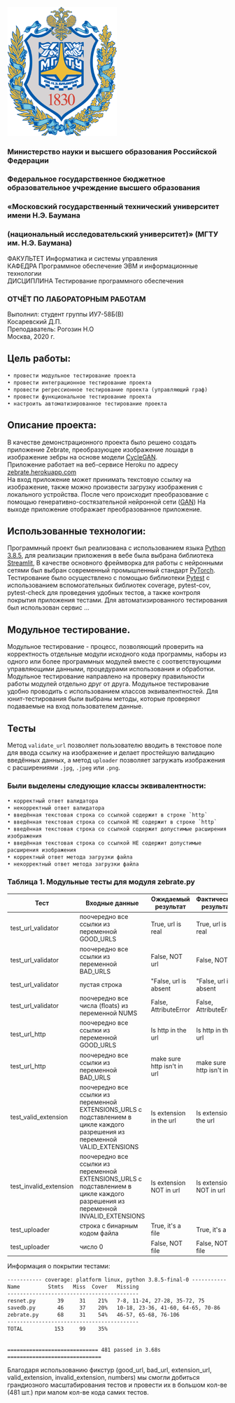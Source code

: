 [<img src="logo.png" width="250"/>](logo.png)

### Министерство науки и высшего образования Российской Федерации
### Федеральное государственное бюджетное образовательное учреждение высшего образования
### «Московский государственный технический университет имени Н.Э. Баумана
### (национальный исследовательский университет)» (МГТУ им. Н.Э. Баумана)

ФАКУЛЬТЕТ Информатика и системы управления \
КАФЕДРА Программное обеспечение ЭВМ и информационные технологии \
ДИСЦИПЛИНА Тестирование программного обеспечения

### ОТЧЁТ ПО ЛАБОРАТОРНЫМ РАБОТАМ

Выполнил:
студент группы ИУ7-58Б(В) \
Косаревский Д.П. \
Преподаватель: Рогозин Н.О \
Москва, 2020 г.


## Цель работы:
    • провести модульное тестирование проекта
    • провести интеграционное тестирование проекта
    • провести регрессионное тестирование проекта (управляющий граф)
    • провести функциональное тестирование проекта
    • настроить автоматизированное тестирование проекта

## Описание проекта:
В качестве демонстрационного проекта было решено создать приложение Zebrate, 
преобразующее изображение лошади в изображение зебры на основе модели 
[CycleGAN](https://github.com/keras-team/keras-io/blob/master/examples/generative/cyclegan.py). \
Приложение работает на веб-сервисе Heroku по адресу [zebrate.herokuapp.com](https://zebrate.herokuapp.com/) \
На вход приложение может принимать текстовую ссылку на изображение,
также можно произвести загрузку изображения с локального устройства.
После чего происходит преобразование с помощью генеративно-состязательной нейронной сети ([GAN](https://en.wikipedia.org/wiki/Generative_adversarial_network))
На выходе приложение отображает преобразованное приложение.

## Использованные технологии:
Программный проект был реализована с использованием языка [Python 3.8.5](https://www.python.org/downloads/release/python-385/), 
для реализации приложения в вебе была выбрана библиотека [Streamlit](https://www.streamlit.io/),
В качестве основного фреймворка для работы с нейронными сетями был выбран современный промышленный стандарт [PyTorch](https://pytorch.org/).
Тестирование было осуществлено с помощью библиотеки [Pytest](https://docs.pytest.org/en/latest/#) с
использованием вспомогательных библиотек coverage, pytest-cov, pytest-check для проведения удобных тестов, а также контроля покрытия приложения тестами.
Для автоматизированного тестирования был использован сервис ...

## Модульное тестирование.
Модульное тестирование - процесс, позволяющий проверить на
корректность отдельные модули исходного кода программы, наборы из одного
или более программных модулей вместе с соответствующими управляющими
данными, процедурами использования и обработки.
Модульное тестирование направлено на проверку правильности работы
модулей отдельно друг от друга. Модульное тестирование удобно проводить
с использованием классов эквивалентностей.
Для юнит-тестирования были выбраны методы, которые проверяют
подаваемые на вход пользователем данные.

## Тесты
Метод `validate_url` позволяет пользователю вводить в текстовое поле
для ввода ссылку на изображение и делает простейшую валидацию введённых данных,
а метод `uploader` позволяет загружать изображения с расширениями `.jpg`, `.jpeg` или `.png`.

### Были выделены следующие классы эквивалентности:
    • корректный ответ валидатора
    • некорректный ответ валидатора
    • введённая текстовая строка со ссылкой содержит в строке `http`
    • введённая текстовая строка со ссылкой НЕ содержит в строке `http`
    • введённая текстовая строка со ссылкой содержит допустимые расширения изображения
    • введённая текстовая строка со ссылкой НЕ содержит допустимые расширения изображения
    • корректный ответ метода загрузки файла
    • некорректный ответ метода загрузки файла

### Таблица 1. Модульные тесты для модуля zebrate.py
| Тест | Входные данные | Ожидаемый результат | Фактический результат |
| ---- | -------------- | ------------------- | --------------------- |
| test_url_validator | поочередно все ссылки из переменной GOOD_URLS  | True, url is real | True, url is real |
| test_url_validator | поочередно все ссылки из переменной BAD_URLS  | False, NOT url | False, NOT url |
| test_url_validator | пустая строка  | "False, url is absent | "False, url is absent |
| test_url_validator | поочередно все числа (floats) из переменной NUMS | False, AttributeError | False, AttributeError |
| test_url_http | поочередно все ссылки из переменной GOOD_URLS | Is http in the url | Is http in the url |
| test_url_http | поочередно все ссылки из переменной BAD_URLS | make sure http isn't in url | make sure http isn't in url |
| test_valid_extension | поочередно все ссылки из переменной EXTENSIONS_URLS с подставлением в цикле каждого разрешения из переменной VALID_EXTENSIONS | Is extension in the url | Is extension in the url |
| test_invalid_extension | поочередно все ссылки из переменной EXTENSIONS_URLS с подставлением в цикле каждого разрешения из переменной INVALID_EXTENSIONS | Is extension NOT in url | Is extension NOT in url |
| test_uploader | строка с бинарным кодом файла | True, it's a file | True, it's a file |
| test_uploader | число 0 | False, NOT file | False, NOT file |

Информация о покрытии тестами:
```
----------- coverage: platform linux, python 3.8.5-final-0 -----------
Name         Stmts   Miss  Cover   Missing
------------------------------------------
resnet.py       39     31    21%   7-8, 11-24, 27-28, 35-72, 75
savedb.py       46     37    20%   10-18, 23-36, 41-60, 64-65, 70-86
zebrate.py      68     31    54%   46-57, 65-68, 76-106
------------------------------------------
TOTAL          153     99    35%


============================= 481 passed in 3.68s ==============================
```
Благодаря использованию фикстур (good_url, bad_url, extension_url, valid_extension, invalid_extension, numbers)
мы смогли добиться грандиозного масштабирования тестов и провести их в большом кол-ве (481 шт.) при малом кол-ве кода самих тестов.
